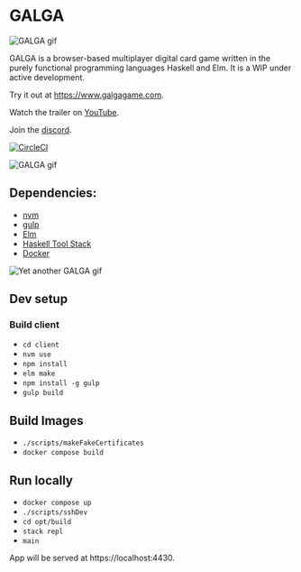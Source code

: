# GALGA
![GALGA gif](https://user-images.githubusercontent.com/3668870/145656414-8a6c26a0-3fa2-4e22-955f-29719a02e04a.gif)

GALGA is a browser-based multiplayer digital card game written in the purely functional programming languages Haskell and Elm. It is a WIP under active development.

Try it out at https://www.galgagame.com.

Watch the trailer on [YouTube](https://youtu.be/W_OH2loa1nc).

Join the [discord](https://discord.gg/SVXXej4).

[![CircleCI](https://circleci.com/gh/RoganMurley/GALGAGAME.svg?style=shield)](https://circleci.com/gh/RoganMurley/GALGAGAME)


![GALGA gif](https://user-images.githubusercontent.com/3668870/145655826-3e02cb61-300a-42da-8454-aa8d0d3b6ba5.gif)


## Dependencies:
* [nvm](https://github.com/nvm-sh/nvm)
* [gulp](https://www.npmjs.com/package/gulp)
* [Elm](https://guide.elm-lang.org/install/elm.html)
* [Haskell Tool Stack](https://docs.haskellstack.org/en/stable/README/)
* [Docker](https://docs.docker.com/engine/installation/)

![Yet another GALGA gif](https://user-images.githubusercontent.com/3668870/145656874-6f0223d8-d918-4043-9001-e3a3844c65fc.gif)

## Dev setup

### Build client
* `cd client`
* `nvm use`
* `npm install`
* `elm make`
* `npm install -g gulp`
* `gulp build`

## Build Images
* `./scripts/makeFakeCertificates`
* `docker compose build`

## Run locally
* `docker compose up`
* `./scripts/sshDev`
* `cd opt/build`
* `stack repl`
* `main`

App will be served at https://localhost:4430.
